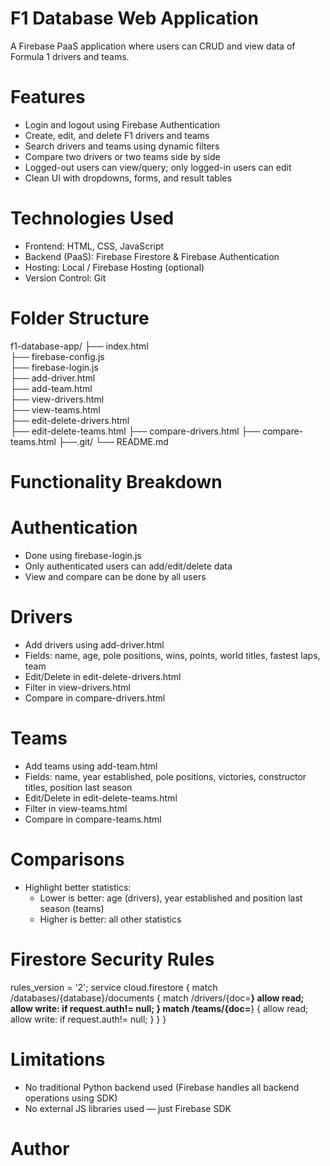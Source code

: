 # F1 Database Web Application

A Firebase PaaS application where users can CRUD and view data of Formula 1 drivers and teams. 

# Features

- Login and logout using Firebase Authentication
- Create, edit, and delete F1 drivers and teams
- Search drivers and teams using dynamic filters
- Compare two drivers or two teams side by side
- Logged-out users can view/query; only logged-in users can edit
- Clean UI with dropdowns, forms, and result tables

# Technologies Used

- Frontend: HTML, CSS, JavaScript
- Backend (PaaS): Firebase Firestore & Firebase Authentication
- Hosting: Local / Firebase Hosting (optional)
- Version Control: Git

# Folder Structure

f1-database-app/
├── index.html  
├── firebase-config.js  
├── firebase-login.js  
├── add-driver.html  
├── add-team.html  
├── view-drivers.html  
├── view-teams.html  
├── edit-delete-drivers.html  
├── edit-delete-teams.html
├── compare-drivers.html
├── compare-teams.html
├──.git/
└── README.md

# Functionality Breakdown

# Authentication

- Done using firebase-login.js
- Only authenticated users can add/edit/delete data
- View and compare can be done by all users

# Drivers

- Add drivers using add-driver.html
- Fields: name, age, pole positions, wins, points, world titles, fastest laps, team
- Edit/Delete in edit-delete-drivers.html
- Filter in view-drivers.html
- Compare in compare-drivers.html

# Teams

- Add teams using add-team.html
- Fields: name, year established, pole positions, victories, constructor titles, position last season
- Edit/Delete in edit-delete-teams.html
- Filter in view-teams.html
- Compare in compare-teams.html

# Comparisons

- Highlight better statistics:
  - Lower is better: age (drivers), year established and position last season (teams)
  - Higher is better: all other statistics

# Firestore Security Rules

rules_version = '2';
service cloud.firestore {
  match /databases/{database}/documents {
    match /drivers/{doc=**}
allow read;
      allow write: if request.auth!= null;
    }
    match /teams/{doc=**} {
      allow read;
      allow write: if request.auth!= null;
    }
  }
}

# Limitations

- No traditional Python backend used (Firebase handles all backend operations using SDK)
- No external JS libraries used — just Firebase SDK



# Author


